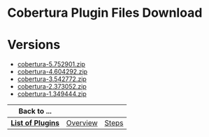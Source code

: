 
Cobertura Plugin Files Download
===============================

# Versions

- [cobertura-5.752901.zip](https://raw.githubusercontent.com/UrbanCode/IBM-UCB-PLUGINS/main/files/Cobertura/cobertura-5.752901.zip)
- [cobertura-4.604292.zip](https://raw.githubusercontent.com/UrbanCode/IBM-UCB-PLUGINS/main/files/Cobertura/cobertura-4.604292.zip)
- [cobertura-3.542772.zip](https://raw.githubusercontent.com/UrbanCode/IBM-UCB-PLUGINS/main/files/Cobertura/cobertura-3.542772.zip)
- [cobertura-2.373052.zip](https://raw.githubusercontent.com/UrbanCode/IBM-UCB-PLUGINS/main/files/Cobertura/cobertura-2.373052.zip)
- [cobertura-1.349444.zip](https://raw.githubusercontent.com/UrbanCode/IBM-UCB-PLUGINS/main/files/Cobertura/cobertura-1.349444.zip)

|Back to ...|||
| :---: | :---: | :---: |
|[**List of Plugins**](../../index.md)|[Overview](./overview.md)|[Steps](./steps.md)|
